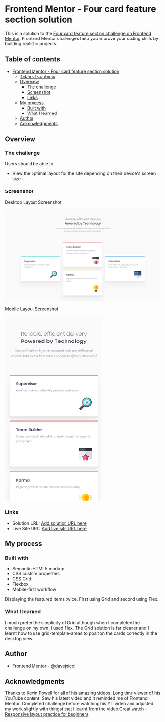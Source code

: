 # Frontend Mentor - Four card feature section solution

This is a solution to the [Four card feature section challenge on Frontend Mentor](https://www.frontendmentor.io/challenges/four-card-feature-section-weK1eFYK). Frontend Mentor challenges help you improve your coding skills by building realistic projects.

## Table of contents

-   [Frontend Mentor - Four card feature section solution](#frontend-mentor---four-card-feature-section-solution)
    -   [Table of contents](#table-of-contents)
    -   [Overview](#overview)
        -   [The challenge](#the-challenge)
        -   [Screenshot](#screenshot)
        -   [Links](#links)
    -   [My process](#my-process)
        -   [Built with](#built-with)
        -   [What I learned](#what-i-learned)
    -   [Author](#author)
    -   [Acknowledgments](#acknowledgments)

## Overview

### The challenge

Users should be able to:

-   View the optimal layout for the site depending on their device's screen size

### Screenshot

Desktop Layout Screenshot

![](./design/screenshot.png)

Mobile Layout Screenshot

![](./design/screenshot-mobile.png)

### Links

-   Solution URL: [Add solution URL here](https://your-solution-url.com)
-   Live Site URL: [Add live site URL here](https://your-live-site-url.com)

## My process

### Built with

-   Semantic HTML5 markup
-   CSS custom properties
-   CSS Grid
-   Flexbox
-   Mobile-first workflow

Displaying the featured items twice. First using Grid and second using Flex.

### What I learned

I much prefer the simplicity of Grid although when I completed the challenge on my own, I used Flex. The Grid solution is far cleaner and I learnt how to use grid-template-areas to position the cards correctly in the desktop view.

## Author

-   Frontend Mentor - [@davejnicol](https://www.frontendmentor.io/profile/davejnicol)

## Acknowledgments

Thanks to [Kevin Powell](https://www.youtube.com/@KevinPowell) for all of his amazing videos. Long time viewer of his YouTube content. Saw his latest video and it reminded me of Frontend Mentor. Completed challenge before watching his YT video and adjusted my work slightly with thingst that I learnt from the video.Great watch - [Responsive layout practice for beginners](https://www.youtube.com/watch?v=JFbxl_VmIx0)
